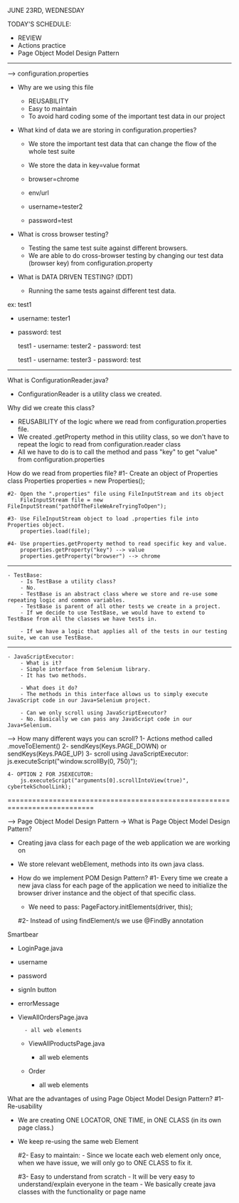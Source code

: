 JUNE 23RD, WEDNESDAY

TODAY'S SCHEDULE:
- REVIEW
- Actions practice
- Page Object Model Design Pattern

------------------------------------------------------------------------------------------

--> configuration.properties
- Why are we using this file
    - REUSABILITY
    - Easy to maintain
    - To avoid hard coding some of the important test data in our project

- What kind of data we are storing in configuration.properties?
    - We store the important test data that can change the flow of the whole test suite
    - We store the data in key=value format

    - browser=chrome
    - env/url
    - username=tester2
    - password=test

- What is cross browser testing?
    - Testing the same test suite against different browsers.
    - We are able to do cross-browser testing by changing our test data (browser key) from configuration.property

- What is DATA DRIVEN TESTING? (DDT)
    - Running the same tests against different test data.

ex:
test1
- username: tester1
- password: test

	test1
		- username: tester2
		- password: test
		

	test1
		- username: tester3
		- password: test	

------------------------------------------------------------------------------------------

What is ConfigurationReader.java?
- ConfigurationReader is a utility class we created.

Why did we create this class?
- REUSABILITY of the logic where we read from configuration.properties file.
- We created .getProperty method in this utility class, so we don't have to repeat the logic to read from configuration.reader class
- All we have to do is to call the method and pass "key" to get "value" from configuration.properties


How do we read from properties file?
#1- Create an object of Properties class
Properties properties = new Properties();

	#2- Open the ".properties" file using FileInputStream and its object 
		FileInputStream file = new FileInputStream("pathOfTheFileWeAreTryingToOpen");

	#3- Use FileInputStream object to load .properties file into Properties object.
		properties.load(file);

	#4- Use properties.getProperty method to read specific key and value.
		properties.getProperty("key") --> value
		properties.getProperty("browser") --> chrome

------------------------------------------------------------------------------------------

	- TestBase:
		- Is TestBase a utility class?
		- No.
		- TestBase is an abstract class where we store and re-use some repeating logic and common variables.
		- TestBase is parent of all other tests we create in a project.
		- If we decide to use TestBase, we would have to extend to TestBase from all the classes we have tests in.

		- If we have a logic that applies all of the tests in our testing suite, we can use TestBase.


------------------------------------------------------------------------------------------


	- JavaScriptExecutor:
		- What is it?
		- Simple interface from Selenium library.
		- It has two methods.

		- What does it do?
		- The methods in this interface allows us to simply execute JavaScript code in our Java+Selenium project.

		- Can we only scroll using JavaScriptExecutor?
		- No. Basically we can pass any JavaScript code in our Java+Selenium.



--> How many different ways you can scroll?
1- Actions method called .moveToElement()
2- sendKeys(Keys.PAGE_DOWN) or sendKeys(Keys.PAGE_UP)
3- scroll using JavaScriptExecutor:
js.executeScript("window.scrollBy(0, 750)");

	4- OPTION 2 FOR JSEXECUTOR:
		js.executeScript("arguments[0].scrollIntoView(true)", cybertekSchoolLink);
	
===========================================================================

--> Page Object Model Design Pattern
-> What is Page Object Model Design Pattern?
- Creating java class for each page of the web application we are working on
- We store relevant webElement, methods into its own java class.


- How do we implement POM Design Pattern?
  #1- Every time we create a new java class for each page of the application we need to initialize the browser driver instance and the object of that specific class.

    - We need to pass: PageFactory.initElements(driver, this);


	#2- Instead of using findElement/s we use @FindBy annotation


Smartbear
- LoginPage.java
- username
- password
- signIn button
- errorMessage
- ViewAllOrdersPage.java

		- all web elements

	- ViewAllProductsPage.java
		- all web elements

	- Order
		- all web elements


What are the advantages of using Page Object Model Design Pattern?
#1- Re-usability
- We are creating ONE LOCATOR, ONE TIME, in ONE CLASS (in its own page class.)
- We keep re-using the same web Element

	#2- Easy to maintain:
		- Since we locate each web element only once, when we have issue, we will only go to ONE CLASS to fix it.

	#3- Easy to understand from scratch 
		- It will be very easy to understand/explain everyone in the team
		- We basically create java classes with the functionality or page name
















